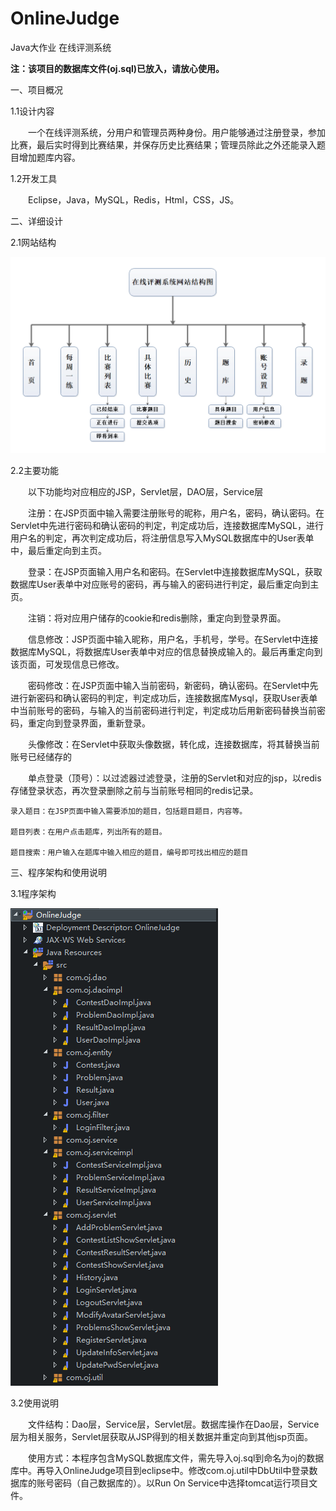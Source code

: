 # OnlineJudge
Java大作业 在线评测系统

**注：该项目的数据库文件(oj.sql)已放入，请放心使用。**

一、项目概况

1.1设计内容

　　一个在线评测系统，分用户和管理员两种身份。用户能够通过注册登录，参加比赛，最后实时得到比赛结果，并保存历史比赛结果；管理员除此之外还能录入题目增加题库内容。

1.2开发工具

　　Eclipse，Java，MySQL，Redis，Html，CSS，JS。

二、详细设计

2.1网站结构

![image](https://github.com/pavtlly/OnlineJudge/blob/master/images/1.png)

2.2主要功能

　　以下功能均对应相应的JSP，Servlet层，DAO层，Service层

　　注册：在JSP页面中输入需要注册账号的昵称，用户名，密码，确认密码。在Servlet中先进行密码和确认密码的判定，判定成功后，连接数据库MySQL，进行用户名的判定，再次判定成功后，将注册信息写入MySQL数据库中的User表单中，最后重定向到主页。

　　登录：在JSP页面输入用户名和密码。在Servlet中连接数据库MySQL，获取数据库User表单中对应账号的密码，再与输入的密码进行判定，最后重定向到主页。

　　注销：将对应用户储存的cookie和redis删除，重定向到登录界面。

　　信息修改：JSP页面中输入昵称，用户名，手机号，学号。在Servlet中连接数据库MySQL，将数据库User表单中对应的信息替换成输入的。最后再重定向到该页面，可发现信息已修改。

　　密码修改：在JSP页面中输入当前密码，新密码，确认密码。在Servlet中先进行新密码和确认密码的判定，判定成功后，连接数据库Mysql，获取User表单中当前账号的密码，与输入的当前密码进行判定，判定成功后用新密码替换当前密码，重定向到登录界面，重新登录。

　　头像修改：在Servlet中获取头像数据，转化成，连接数据库，将其替换当前账号已经储存的

　　单点登录（顶号）：以过滤器过滤登录，注册的Servlet和对应的jsp，以redis存储登录状态，再次登录删除之前与当前账号相同的redis记录。
  
    录入题目：在JSP页面中输入需要添加的题目，包括题目题目，内容等。
   
    题目列表：在用户点击题库，列出所有的题目。
   
    题目搜索：用户输入在题库中输入相应的题目，编号即可找出相应的题目


三、程序架构和使用说明

3.1程序架构

![image](https://github.com/pavtlly/OnlineJudge/blob/master/images/2.png)

3.2使用说明

　　文件结构：Dao层，Service层，Servlet层。数据库操作在Dao层，Service层为相关服务，Servlet层获取从JSP得到的相关数据并重定向到其他jsp页面。

　　使用方式：本程序包含MySQL数据库文件，需先导入oj.sql到命名为oj的数据库中。再导入OnlineJudge项目到eclipse中。修改com.oj.util中DbUtil中登录数据库的账号密码（自己数据库的）。以Run On Service中选择tomcat运行项目文件。

